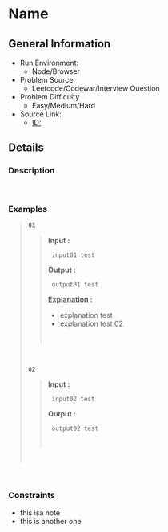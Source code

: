 # Name

## General Information

- Run Environment:
  - Node/Browser
- Problem Source:
  - Leetcode/Codewar/Interview Question
- Problem Difficulty
  - Easy/Medium/Hard
- Source Link:
  - [ID:](url)

## Details

### Description

&nbsp;

### Examples

> **`01`**
>>**Input :**
>>
>>      input01 test
>>
>>**Output :**
>>
>>      output01 test
>>
>>**Explanation :**
>>
>> - explanation test
>> - explanation test 02
>>
>> &nbsp;
>>
> &nbsp;
>
> **`02`**
>>**Input :**
>>
>>      input02 test
>>
>>**Output :**
>>
>>      output02 test
>> &nbsp;
>>
> &nbsp;

&nbsp;

### Constraints

- this isa note
- this is another one

